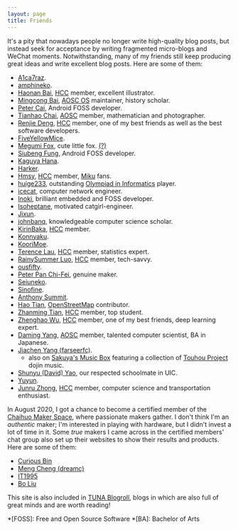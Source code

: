 ```yaml
---
layout: page
title: Friends
---
```


It's a pity that nowadays people no longer write high-quality blog posts, but instead seek for acceptance by writing fragmented micro-blogs and WeChat moments. Notwithstanding, many of my friends still keep producing great ideas and write excellent blog posts. Here are some of them:

- [A1ca7raz](https://blog.wtm.moe).
- [amphineko](https://futa.moe/amphineko).
- [Haonan Bai](https://hoshimi.cn), [HCC] member, excellent illustrator.
- [Mingcong Bai](https://mingcongbai.wtf), [AOSC OS][AOSC] maintainer, history scholar.
- [Peter Cai](https://en.typeblog.net), Android FOSS developer.
- [Tianhao Chai](https://cth451.me), [AOSC] member, mathematician and photographer.
- [Renjie Deng](https://www.drjchn.com), [HCC] member, one of my best friends as well as the best software developers.
- [FiveYellowMice](https://fiveyellowmice.com).
- [Megumi Fox](https://blog.megumifox.com), cute little fox. [(?)](https://blog.megumifox.com/public/about)
- [Siubeng Fung](https://feng.moe), Android FOSS developer.
- [Kaguya Hana](https://xn--e4v.xn--q9jyb4c).
- [Harker](https://www.harkerbest.cn).
- [Hmsy](https://aquarium39.moe), [HCC] member, [Miku] fans.
- [huige233](https://huige233.github.io/vuepress-theme/), outstanding [Olympiad in Informatics] player.
- [icecat](https://blog.morz.org), computer network engineer.
- [Inoki](https://www.inoki.cc), brilliant embedded and FOSS developer.
- [Isoheptane](https://blog.cascade.moe), motivated catgirl-engineer.
- [Jixun](https://jixun.uk).
- [johnbanq](https://johnbanq.github.io), knowledgeable computer science scholar.
- [KirinBaka](https://9baka.moe), [HCC] member.
- [Konnyaku](https://hee.ink).
- [KooriMoe](https://icm.moe).
- [Terence Lau](https://blog.cklau.cc), [HCC] member, statistics expert.
- [RainySummer Luo](https://lzc.app), [HCC] member, tech-savvy.
- [ousfifty](https://blog.ous50.moe).
- [Peter Pan Chi-Fei](https://panzhifei.fun), genuine maker.
- [Seiuneko](https://blog.seiuneko.moe).
- [Sinofine](https://sinofine.me).
- [Anthony Summit](https://csmoe.top).
- [Hao Tian](https://www.haotian22.top), [OpenStreetMap] contributor.
- [Zhanming Tian](https://hixiaotian.com), [HCC] member, top student.
- [Zhenghao Wu](https://ecwuuuuu.com), [HCC] member, one of my best friends, deep learning expert.
- [Daming Yang](https://bigcat.ee), [AOSC] member, talented computer scientist, BA in Japanese.
- [Jiachen Yang (farseerfc)](https://farseerfc.me).
  - also on [Sakuya's Music Box](https://sak.uy) featuring a collection of [Touhou Project](https://en.wikipedia.org/wiki/Touhou_Project) dojin music.
- [Shunyu (David) Yao](https://davidyao1518.github.io), our respected schoolmate in UIC.
- [Yuyun](https://lelinus.cn).
- [Junru Zhong](https://junru.dev), [HCC] member, computer science and transportation enthusiast.

In August 2020, I got a chance to become a certified member of the [Chaihuo Maker Space](https://www.chaihuo.org/), where passionate makers gather. I don't think I'm an _authentic_ maker; I'm interested in playing with hardware, but I didn't invest a lot of time in it. Some _true_ makers I came across in the certified members' chat group also set up their websites to show their results and products. Here are some of them:

- [Curious Bin](http://www.haoqiabin.cn)
- [Meng Cheng (dreamc)](https://www.dreamcstudio.cn)
- [IT1995](http://www.it1995.cn)
- [Bo Liu](https://blogs.oopswow.com)

This site is also included in [TUNA Blogroll](https://github.com/tuna/blogroll#lists), blogs in which are also full of great minds and are worth reading!

*[FOSS]: Free and Open Source Software
*[BA]: Bachelor of Arts

[AOSC]: https://aosc.io/
[HCC]: https://uichcc.com/
[Miku]: https://en.wikipedia.org/wiki/Hatsune_Miku
[Olympiad in Informatics]: https://ioinformatics.org
[OpenStreetMap]: https://www.openstreetmap.org/about
